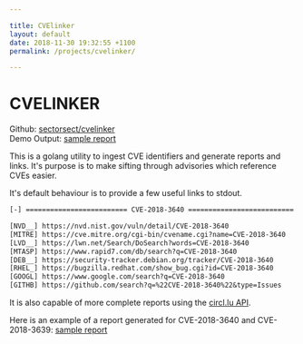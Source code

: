 ```yaml
---

title: CVElinker
layout: default
date: 2018-11-30 19:32:55 +1100
permalink: /projects/cvelinker/

---
```


# CVELINKER

Github: [sectorsect/cvelinker](https://github.com/sectorsect/cvelinker)
<br>
Demo Output: [sample report](/projects/cvelinker/samplereport)

This is a golang utility to ingest CVE identifiers and generate reports and links.
It's purpose is to make sifting through advisories which reference CVEs easier.

It's default behaviour is to provide a few useful links to stdout.

``` txt
[-] ========================= CVE-2018-3640 ==========================

[NVD__] https://nvd.nist.gov/vuln/detail/CVE-2018-3640
[MITRE] https://cve.mitre.org/cgi-bin/cvename.cgi?name=CVE-2018-3640
[LVD__] https://lwn.net/Search/DoSearch?words=CVE-2018-3640
[MTASP] https://www.rapid7.com/db/search?q=CVE-2018-3640
[DEB__] https://security-tracker.debian.org/tracker/CVE-2018-3640
[RHEL_] https://bugzilla.redhat.com/show_bug.cgi?id=CVE-2018-3640
[GOOGL] https://www.google.com/search?q=CVE-2018-3640
[GITHB] https://github.com/search?q=%22CVE-2018-3640%22&type=Issues
```

It is also capable of more complete reports using the [circl.lu  API](https://www.circl.lu/services/cve-search/).

Here is an example of a report generated for CVE-2018-3640 and CVE-2018-3639:
[sample report](/projects/cvelinker/samplereport)